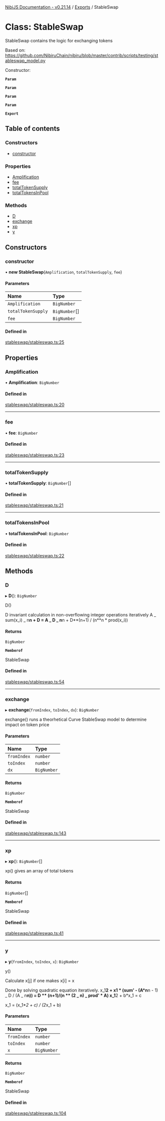 [NibiJS Documentation - v0.21.14](../intro.md) / [Exports](../modules.md) / StableSwap

# Class: StableSwap

StableSwap contains the logic for exchanging tokens

Based on: https://github.com/NibiruChain/nibiru/blob/master/contrib/scripts/testing/stableswap_model.py

Constructor:

**`Param`**

**`Param`**

**`Param`**

**`Param`**

**`Export`**

## Table of contents

### Constructors

- [constructor](StableSwap.md#constructor)

### Properties

- [Amplification](StableSwap.md#amplification)
- [fee](StableSwap.md#fee)
- [totalTokenSupply](StableSwap.md#totaltokensupply)
- [totalTokensInPool](StableSwap.md#totaltokensinpool)

### Methods

- [D](StableSwap.md#d)
- [exchange](StableSwap.md#exchange)
- [xp](StableSwap.md#xp)
- [y](StableSwap.md#y)

## Constructors

### constructor

• **new StableSwap**(`Amplification`, `totalTokenSupply`, `fee`)

#### Parameters

| Name               | Type          |
| :----------------- | :------------ |
| `Amplification`    | `BigNumber`   |
| `totalTokenSupply` | `BigNumber`[] |
| `fee`              | `BigNumber`   |

#### Defined in

[stableswap/stableswap.ts:25](https://github.com/NibiruChain/ts-sdk/blob/df510f8/packages/nibijs/src/stableswap/stableswap.ts#L25)

## Properties

### Amplification

• **Amplification**: `BigNumber`

#### Defined in

[stableswap/stableswap.ts:20](https://github.com/NibiruChain/ts-sdk/blob/df510f8/packages/nibijs/src/stableswap/stableswap.ts#L20)

---

### fee

• **fee**: `BigNumber`

#### Defined in

[stableswap/stableswap.ts:23](https://github.com/NibiruChain/ts-sdk/blob/df510f8/packages/nibijs/src/stableswap/stableswap.ts#L23)

---

### totalTokenSupply

• **totalTokenSupply**: `BigNumber`[]

#### Defined in

[stableswap/stableswap.ts:21](https://github.com/NibiruChain/ts-sdk/blob/df510f8/packages/nibijs/src/stableswap/stableswap.ts#L21)

---

### totalTokensInPool

• **totalTokensInPool**: `BigNumber`

#### Defined in

[stableswap/stableswap.ts:22](https://github.com/NibiruChain/ts-sdk/blob/df510f8/packages/nibijs/src/stableswap/stableswap.ts#L22)

## Methods

### D

▸ **D**(): `BigNumber`

D()

D invariant calculation in non-overflowing integer operations iteratively
A _ sum(x_i) _ n**n + D = A _ D _ n**n + D**(n+1) / (n**n \* prod(x_i))

#### Returns

`BigNumber`

**`Memberof`**

StableSwap

#### Defined in

[stableswap/stableswap.ts:54](https://github.com/NibiruChain/ts-sdk/blob/df510f8/packages/nibijs/src/stableswap/stableswap.ts#L54)

---

### exchange

▸ **exchange**(`fromIndex`, `toIndex`, `dx`): `BigNumber`

exchange() runs a theorhetical Curve StableSwap model to determine impact on token price

#### Parameters

| Name        | Type        |
| :---------- | :---------- |
| `fromIndex` | `number`    |
| `toIndex`   | `number`    |
| `dx`        | `BigNumber` |

#### Returns

`BigNumber`

**`Memberof`**

StableSwap

#### Defined in

[stableswap/stableswap.ts:143](https://github.com/NibiruChain/ts-sdk/blob/df510f8/packages/nibijs/src/stableswap/stableswap.ts#L143)

---

### xp

▸ **xp**(): `BigNumber`[]

xp() gives an array of total tokens

#### Returns

`BigNumber`[]

**`Memberof`**

StableSwap

#### Defined in

[stableswap/stableswap.ts:41](https://github.com/NibiruChain/ts-sdk/blob/df510f8/packages/nibijs/src/stableswap/stableswap.ts#L41)

---

### y

▸ **y**(`fromIndex`, `toIndex`, `x`): `BigNumber`

y()

Calculate x[j] if one makes x[i] = x

Done by solving quadratic equation iteratively.
x_1**2 + x1 * (sum' - (A*n**n - 1) _ D / (A _ n**n)) = D ** (n+1)/(n ** (2 _ n) _ prod' \* A)
x_1**2 + b\*x_1 = c

x_1 = (x_1\**2 + c) / (2*x_1 + b)

#### Parameters

| Name        | Type        |
| :---------- | :---------- |
| `fromIndex` | `number`    |
| `toIndex`   | `number`    |
| `x`         | `BigNumber` |

#### Returns

`BigNumber`

**`Memberof`**

StableSwap

#### Defined in

[stableswap/stableswap.ts:104](https://github.com/NibiruChain/ts-sdk/blob/df510f8/packages/nibijs/src/stableswap/stableswap.ts#L104)
